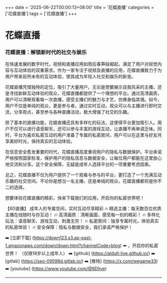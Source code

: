 +++
date = '2025-06-22T00:00:13+08:00'
title = '花蝶直播'
categories = ['花蝶直播']
tags = ['花蝶直播']
+++

# 花蝶直播

### 花蝶直播：解锁新时代的社交与娱乐

在快速发展的数字时代，视频和直播应用如雨后春笋般崛起，满足了用户对视觉内容与互动体验的双重需求。作为一家专注于视频及直播的应用，花蝶直播致力于为用户带来前所未有的互动体验，使其成为年轻人社交和娱乐的新宠。

花蝶直播凭借独特的定位，吸引了大量用户。无论是想要展示自我风采的主播，还是寻找新鲜互动体验的观众，花蝶直播都提供了一个理想的平台。通过高清画质，用户可以清晰观看每一次直播，感受主播们的魅力与才艺，仿佛身临其境。如今，用户不仅是单纯的观众，更是参与者。通过实时互动，观众可以与主播进行即时交流，分享观点，甚至参与各种直播活动，极大增强了社交的乐趣。

除了基本的直播功能，花蝶直播还具有多样化的玩法，这使得平台更加吸引人。用户不仅可以进行语音聊天，还可以参与丰富的游戏互动，让直播不再单调乏味。同时，平台为喜欢私密互动的用户准备了专属的私密房间，用户可以在这里与好友共享美好时光，保持真实的互动体验。

在信息安全愈发重要的时代，花蝶直播高度重视用户的隐私与数据保护。平台承诺严格按照国家标准，保护用户的隐私信息与数据安全，让每位用户都能在这里放心地交流和分享。这个安全保障，无疑是成年人选择平台的一项重要考虑因素。

总之，花蝶直播不仅为用户提供了一个观看与参与的平台，更打造了一个充满互动乐趣的社交空间。不论你是想当一名主播，还是单纯的观众，花蝶直播都将是你不二的选择。

想要体验花蝶直播的精彩，快来下载我们的应用，开启你的私密世界吧！

【6D直播】
成年人的专属空间，实时互动尽享精彩
🔥 精选主播：每天数百位优质主播在线随时与你互动！
🔥 高清画质：清晰画面，感受每一刻的精彩！
🔥 多样化玩法：语音聊天、游戏互动，刺激无穷！
🔥 私密房间：独享专属时光，体验真实的私密体验！
🔥 安全保障：隐私与数据安全，我们承诺严格保护！

➡️ [立即下载] (https://down123.s3.ap-east-1.amazonaws.com/down/down.html?channelCode=blog) ⬅️ ，开启你的私密世界！
（仅限18岁以上成年人）
➡️ [github] (https://aldult-live.github.io/)
➡️ [gitlab] (https://seo-09598d.gitlab.io/)
➡️ [推特] (https://x.com/wegame33)
➡️ [youtube] (https://www.youtube.com/@6Dlive)

---
